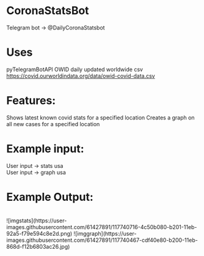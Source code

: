 # CoronaStatsBot
Telegram bot -> @DailyCoronaStatsbot


# Uses
pyTelegramBotAPI
OWID daily updated worldwide csv https://covid.ourworldindata.org/data/owid-covid-data.csv


# Features:
Shows latest known covid stats for a specified location
Creates a graph on all new cases for a specified location

# Example input:
  User input -> stats usa  
  User input -> graph usa

# Example Output:
<br>
![imgstats](https://user-images.githubusercontent.com/61427891/117740716-4c50b080-b201-11eb-92a5-f79e594c8e2d.png)
![imggraph](https://user-images.githubusercontent.com/61427891/117740467-cdf40e80-b200-11eb-868d-f12b6803ac26.jpg)

